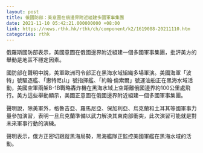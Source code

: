 ```yaml
---
layout: post
title: 俄國防部：美意圖在俄邊界附近組建多國軍事集團
date: 2021-11-10 05:42:21.000000000 +08:00
link: https://news.rthk.hk/rthk/ch/component/k2/1619088-20211110.htm
categories: rthk
---
```


俄羅斯國防部表示，美國意圖在俄國邊界附近組建一個多國軍事集團，批評美方的舉動是地區不穩定因素。

國防部在聲明中說，美軍歐洲司令部正在黑海水域組織多場軍演。美國海軍「波特」號驅逐艦、「惠特尼山」號指揮艦、「約翰·倫索爾」號運油船正在黑海水域活動，美國空軍兩架B-1B戰略轟炸機在黑海水域上空距離俄國邊界約100公里處飛行。美方這些舉動顯示，美國正意圖在俄國邊界附近組建一個多國軍事集團。

聲明說，除美軍外，格魯吉亞、羅馬尼亞、保加利亞、烏克蘭和土耳其等國軍事力量參加演習，表明一旦烏克蘭準備以武力解決其東南部衝突，此次演習可能就是對未來軍事行動的演練。

聲明表示，俄方正密切跟蹤黑海局勢，黑海艦隊正監控美國軍艦在黑海水域的活動。
